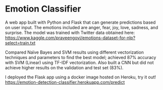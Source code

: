 # Emotion Classifier

A web app built with Python and Flask that can generate predictions based on user input. The emotions included are anger, fear, joy, love, sadness, and surprise. The model was trained with Twitter data obtained here:
https://www.kaggle.com/praveengovi/emotions-dataset-for-nlp?select=train.txt

Compared Naïve Bayes and SVM results using different vectorization techniques and parameters to find the best model; achieved 87% accuracy with SVM (Linear) using TF-IDF vectorization. Also built a CNN but did not achieve higher results on the validation and test set (83%).

I deployed the Flask app using a docker image hosted on Heroku, try it out!
https://emotion-detection-classifier.herokuapp.com/predict
